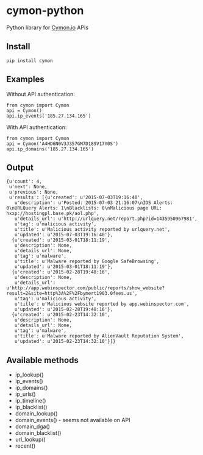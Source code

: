 # cymon-python
Python library for [Cymon.io](https://cymon.io/) APIs

## Install

```
pip install cymon
```

## Examples

Without API authentication:

```
from cymon import Cymon
api = Cymon()
api.ip_events('185.27.134.165')
```

With API authentication:

```
from cymon import Cymon
api = Cymon('A4HD6N0V3J357GM7D189V17Y0S')
api.ip_domains('185.27.134.165')
```

## Output

```  
{u'count': 4,
 u'next': None,
 u'previous': None,
 u'results': [{u'created': u'2015-07-03T19:16:40',
   u'description': u'Posted: 2015-07-03 21:16:07\nIDS Alerts: 0\nURLQuery Alerts: 1\nBlacklists: 0\nMalicious page URL: hxxp://hostingpl.base.pk/aol.php',
   u'details_url': u'http://urlquery.net/report.php?id=1435950967981',
   u'tag': u'malicious activity',
   u'title': u'Malicious activity reported by urlquery.net',
   u'updated': u'2015-07-03T19:16:40'},
  {u'created': u'2015-03-01T18:11:19',
   u'description': None,
   u'details_url': None,
   u'tag': u'malware',
   u'title': u'Malware reported by Google SafeBrowsing',
   u'updated': u'2015-03-01T18:11:19'},
  {u'created': u'2015-02-28T19:48:16',
   u'description': None,
   u'details_url': u'http://app.webinspector.com/public/reports/show_website?result=2&site=http%3A%2F%2Fbymert1903.0fees.us',
   u'tag': u'malicious activity',
   u'title': u'Malicious website reported by app.webinspector.com',
   u'updated': u'2015-02-28T19:48:16'},
  {u'created': u'2015-02-23T14:32:10',
   u'description': None,
   u'details_url': None,
   u'tag': u'malware',
   u'title': u'Malware reported by AlienVault Reputation System',
   u'updated': u'2015-02-23T14:32:10'}]}
```

## Available methods

+ ip_lookup()
+ ip_events()
+ ip_domains()
+ ip_urls()
+ ip_timeline()
+ ip_blacklist()
+ domain_lookup()
+ domain_events() - seems not available on API
+ domain_dga()
+ domain_blacklist()
+ url_lookup()
+ recent()